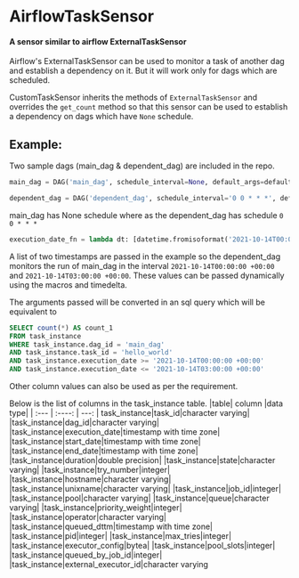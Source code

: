 # AirflowTaskSensor
#### A sensor similar to airflow ExternalTaskSensor

Airflow's ExternalTaskSensor can be used to monitor a task of another dag and establish a dependency on it. But it will work only for dags which are scheduled.

CustomTaskSensor inherits the methods of `ExternalTaskSensor` and overrides the `get_count` method so that this sensor can be used to establish a dependency on dags  which have `None` schedule.

## Example:
Two sample dags (main_dag & dependent_dag) are included in the repo.
```python
main_dag = DAG('main_dag', schedule_interval=None, default_args=default_args)
```
```python
dependent_dag = DAG('dependent_dag', schedule_interval='0 0 * * *', default_args=default_args)
```

main_dag has None schedule where as the dependent_dag has schedule `0 0 * * *`

```python
execution_date_fn = lambda dt: [datetime.fromisoformat('2021-10-14T00:00:00 +00:00'), datetime.fromisoformat('2021-10-14T03:00:00 +00:00')]
```
A list of two timestamps are passed in the example so the dependent_dag monitors the run of main_dag in the interval `2021-10-14T00:00:00 +00:00` and `2021-10-14T03:00:00 +00:00`. These values can be passed dynamically using the macros and timedelta.

The arguments passed will be converted in an sql query which will be equivalent to

```SQL
SELECT count(*) AS count_1
FROM task_instance
WHERE task_instance.dag_id = 'main_dag' 
AND task_instance.task_id = 'hello_world' 
AND task_instance.execution_date >= '2021-10-14T00:00:00 +00:00' 
AND task_instance.execution_date <= '2021-10-14T03:00:00 +00:00'
```

Other column values can also be used as per the requirement.

Below is the list of columns in the task_instance table.
|table|	column	|data type|
| :---        |    :----:   |          ---: |
task_instance|task_id|character varying|
|task_instance|dag_id|character varying|
|task_instance|execution_date|timestamp with time zone|
|task_instance|start_date|timestamp with time zone|
|task_instance|end_date|timestamp with time zone|
|task_instance|duration|double precision|
|task_instance|state|character varying|
|task_instance|try_number|integer|
|task_instance|hostname|character varying|
|task_instance|unixname|character varying|
|task_instance|job_id|integer|
|task_instance|pool|character varying|
|task_instance|queue|character varying|
|task_instance|priority_weight|integer|
|task_instance|operator|character varying|
|task_instance|queued_dttm|timestamp with time zone|
|task_instance|pid|integer|
|task_instance|max_tries|integer|
|task_instance|executor_config|bytea|
|task_instance|pool_slots|integer|
|task_instance|queued_by_job_id|integer|
|task_instance|external_executor_id|character varying